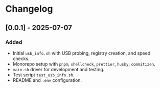 # Changelog

## [0.0.1] - 2025-07-07

### Added

- Initial `usb_info.sh` with USB probing, registry creation, and speed checks.
- Monorepo setup with `pnpm`, `shellcheck`, `prettier`, `husky`, `commitizen`.
- `main.sh` driver for development and testing.
- Test script `test_usb_info.sh`.
- README and `.env` configuration.

